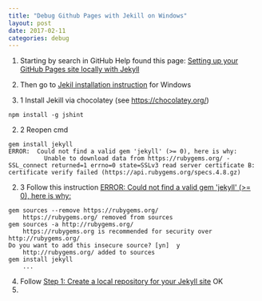 ```yaml
---
title: "Debug Github Pages with Jekill on Windows"
layout: post
date: 2017-02-11
categories: debug
---
```


1. Starting by search in GitHub Help found this page: [Setting up your GitHub Pages site locally with Jekyll](https://help.github.com/articles/setting-up-your-github-pages-site-locally-with-jekyll/#platform-windows)

2. Then go to [Jekil installation instruction](http://jekyllrb.com/docs/windows/#installation) for Windows

2. 1 Install Jekill via chocolatey (see https://chocolatey.org/)

```
npm install -g jshint
```

2. 2 Reopen cmd

```
gem install jekyll
ERROR:  Could not find a valid gem 'jekyll' (>= 0), here is why:
          Unable to download data from https://rubygems.org/ - SSL_connect returned=1 errno=0 state=SSLv3 read server certificate B: certificate verify failed (https://api.rubygems.org/specs.4.8.gz)
```

2. 3 Follow this instruction [ERROR: Could not find a valid gem 'jekyll' (>= 0), here is why:](https://github.com/juthilo/run-jekyll-on-windows/issues/34)

```
gem sources --remove https://rubygems.org/
    https://rubygems.org/ removed from sources
gem sources -a http://rubygems.org/
    https://rubygems.org is recommended for security over http://rubygems.org/
Do you want to add this insecure source? [yn]  y
    http://rubygems.org/ added to sources
gem install jekyll
    ...
```

4. Follow [Step 1: Create a local repository for your Jekyll site](https://help.github.com/articles/setting-up-your-github-pages-site-locally-with-jekyll/#step-1-create-a-local-repository-for-your-jekyll-site) OK
5. 
